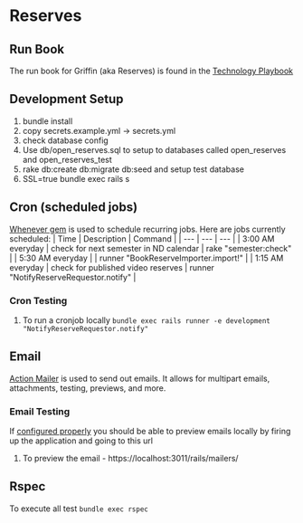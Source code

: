 # Reserves

## Run Book
The run book for Griffin (aka Reserves) is found in the [Technology Playbook](https://github.com/ndlib/TechnologistsPlaybook/blob/master/run-books/reserves.md) 

## Development Setup
1. bundle install
2. copy secrets.example.yml -> secrets.yml
3. check database config
4. Use db/open_reserves.sql to setup to databases called open_reserves and open_reserves_test
5. rake db:create db:migrate db:seed and setup test database
6. SSL=true bundle exec rails s

## Cron (scheduled jobs)
[Whenever gem](https://github.com/javan/whenever) is used to schedule recurring jobs. Here are jobs currently scheduled:
| Time | Description | Command |
| --- | --- | --- |
| 3:00 AM everyday | check for next semester in ND calendar | rake "semester:check" |
| 5:30 AM everyday |  | runner "BookReserveImporter.import!" |
| 1:15 AM everyday | check for published video reserves | runner "NotifyReserveRequestor.notify" |
### Cron Testing
1. To run a cronjob locally
```bundle exec rails runner -e development "NotifyReserveRequestor.notify"```

## Email
[Action Mailer](https://guides.rubyonrails.org/action_mailer_basics.html) is used to send out emails. It allows for multipart emails, attachments, testing, previews, and more.
### Email Testing
If [configured properly](https://guides.rubyonrails.org/action_mailer_basics.html#previewing-emails) you should be able to preview emails locally by firing up the application and going to this url
1. To preview the email - https://localhost:3011/rails/mailers/

## Rspec
To execute all test ```bundle exec rspec```
